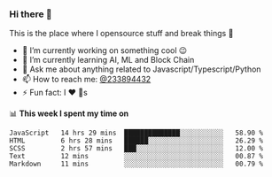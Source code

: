 ### Hi there 👋

<!--
**a233894432/a233894432** is a ✨ _special_ ✨ repository because its `README.md` (this file) appears on your GitHub profile.

Here are some ideas to get you started:

- 🔭 I’m currently working on ...
- 🌱 I’m currently learning ...
- 👯 I’m looking to collaborate on ...
- 🤔 I’m looking for help with ...
- 💬 Ask me about ...
- 📫 How to reach me: ...
- 😄 Pronouns: ...
- ⚡ Fun fact: ...
-->
 
 
This is the place where I opensource stuff and break things :rofl:

- 🔭 I’m currently working on something cool :wink:
- 🌱 I’m currently learning AI, ML and Block Chain
- 💬 Ask me about anything related to Javascript/Typescript/Python
- 📫 How to reach me: [@233894432](https://twitter.com/233894432)
- ⚡ Fun fact: I :heart: :dog:s

📊 **This week I spent my time on**
<!--START_SECTION:waka-->
```text
JavaScript   14 hrs 29 mins  ██████████████░░░░░░░░░░░   58.90 % 
HTML         6 hrs 28 mins   ██████░░░░░░░░░░░░░░░░░░░   26.29 % 
SCSS         2 hrs 57 mins   ███░░░░░░░░░░░░░░░░░░░░░░   12.00 % 
Text         12 mins         ░░░░░░░░░░░░░░░░░░░░░░░░░   00.87 % 
Markdown     11 mins         ░░░░░░░░░░░░░░░░░░░░░░░░░   00.79 %
```
<!--END_SECTION:waka-->
